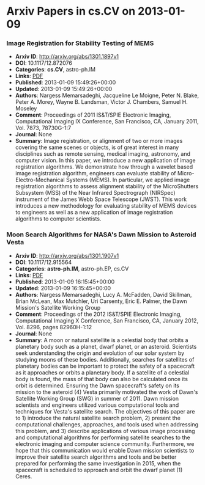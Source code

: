 # Arxiv Papers in cs.CV on 2013-01-09
### Image Registration for Stability Testing of MEMS
- **Arxiv ID**: http://arxiv.org/abs/1301.1897v1
- **DOI**: 10.1117/12.872076
- **Categories**: **cs.CV**, astro-ph.IM
- **Links**: [PDF](http://arxiv.org/pdf/1301.1897v1)
- **Published**: 2013-01-09 15:49:26+00:00
- **Updated**: 2013-01-09 15:49:26+00:00
- **Authors**: Nargess Memarsadeghi, Jacqueline Le Moigne, Peter N. Blake, Peter A. Morey, Wayne B. Landsman, Victor J. Chambers, Samuel H. Moseley
- **Comment**: Proceedings of 2011 IS&T/SPIE Electronic Imaging, Computational
  Imaging IX Conference, San Francisco, CA, January 2011, Vol. 7873, 78730G-1:7
- **Journal**: None
- **Summary**: Image registration, or alignment of two or more images covering the same scenes or objects, is of great interest in many disciplines such as remote sensing, medical imaging, astronomy, and computer vision. In this paper, we introduce a new application of image registration algorithms. We demonstrate how through a wavelet based image registration algorithm, engineers can evaluate stability of Micro-Electro-Mechanical Systems (MEMS). In particular, we applied image registration algorithms to assess alignment stability of the MicroShutters Subsystem (MSS) of the Near Infrared Spectrograph (NIRSpec) instrument of the James Webb Space Telescope (JWST). This work introduces a new methodology for evaluating stability of MEMS devices to engineers as well as a new application of image registration algorithms to computer scientists.



### Moon Search Algorithms for NASA's Dawn Mission to Asteroid Vesta
- **Arxiv ID**: http://arxiv.org/abs/1301.1907v1
- **DOI**: 10.1117/12.915564
- **Categories**: **astro-ph.IM**, astro-ph.EP, cs.CV
- **Links**: [PDF](http://arxiv.org/pdf/1301.1907v1)
- **Published**: 2013-01-09 16:15:45+00:00
- **Updated**: 2013-01-09 16:15:45+00:00
- **Authors**: Nargess Memarsadeghi, Lucy A. McFadden, David Skillman, Brian McLean, Max Mutchler, Uri Carsenty, Eric E. Palmer, the Dawn Mission's Satellite Working Group
- **Comment**: Proceedings of the 2012 IS&T/SPIE Electronic Imaging, Computational
  Imaging X Conference, San Francisco, CA, January 2012, Vol. 8296, pages
  82960H-1:12
- **Journal**: None
- **Summary**: A moon or natural satellite is a celestial body that orbits a planetary body such as a planet, dwarf planet, or an asteroid. Scientists seek understanding the origin and evolution of our solar system by studying moons of these bodies. Additionally, searches for satellites of planetary bodies can be important to protect the safety of a spacecraft as it approaches or orbits a planetary body. If a satellite of a celestial body is found, the mass of that body can also be calculated once its orbit is determined. Ensuring the Dawn spacecraft's safety on its mission to the asteroid (4) Vesta primarily motivated the work of Dawn's Satellite Working Group (SWG) in summer of 2011. Dawn mission scientists and engineers utilized various computational tools and techniques for Vesta's satellite search. The objectives of this paper are to 1) introduce the natural satellite search problem, 2) present the computational challenges, approaches, and tools used when addressing this problem, and 3) describe applications of various image processing and computational algorithms for performing satellite searches to the electronic imaging and computer science community. Furthermore, we hope that this communication would enable Dawn mission scientists to improve their satellite search algorithms and tools and be better prepared for performing the same investigation in 2015, when the spacecraft is scheduled to approach and orbit the dwarf planet (1) Ceres.



